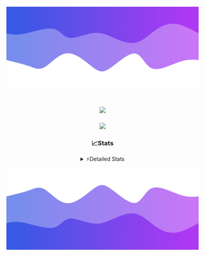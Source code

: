 ![Header](./header.png)
<div align="center">

<h1 align="center">
  <a href="https://git.io/typing-svg">
    <img src="https://readme-typing-svg.herokuapp.com/?lines=Hello,+There!+👋;This+is+chicho.;CEO+on+Hely+Development....;&center=true&size=25">
  </a>
</h1>
  
<p align="center">
  <img src="https://lanyard.cnrad.dev/api/852683595378196480" />
</p>

### 📈Stats
<details>
    <summary> ⚡Detailed Stats</summary>
    <br/>

<!--START_SECTION:waka-->
![Code Time](http://img.shields.io/badge/Code%20Time-246%20hrs%2011%20mins-blue)

![Profile Views](http://img.shields.io/badge/Profile%20Views-3-blue)

**🐱 My GitHub Data** 

> 📦 42.4 kB Used in GitHub's Storage 
 > 
> 🏆 22 Contributions in the Year 2023
 > 
> 🚫 Not Opted to Hire
 > 
> 📜 7 Public Repositories 
 > 
> 🔑 9 Private Repositories 
 > 
**I'm a Night 🦉** 

```text
🌞 Morning                15 commits          ██░░░░░░░░░░░░░░░░░░░░░░░   06.98 % 
🌆 Daytime                28 commits          ███░░░░░░░░░░░░░░░░░░░░░░   13.02 % 
🌃 Evening                107 commits         ████████████░░░░░░░░░░░░░   49.77 % 
🌙 Night                  65 commits          ████████░░░░░░░░░░░░░░░░░   30.23 % 
```
📅 **I'm Most Productive on Tuesday** 

```text
Monday                   13 commits          ██░░░░░░░░░░░░░░░░░░░░░░░   06.05 % 
Tuesday                  44 commits          █████░░░░░░░░░░░░░░░░░░░░   20.47 % 
Wednesday                42 commits          █████░░░░░░░░░░░░░░░░░░░░   19.53 % 
Thursday                 25 commits          ███░░░░░░░░░░░░░░░░░░░░░░   11.63 % 
Friday                   33 commits          ████░░░░░░░░░░░░░░░░░░░░░   15.35 % 
Saturday                 23 commits          ███░░░░░░░░░░░░░░░░░░░░░░   10.70 % 
Sunday                   35 commits          ████░░░░░░░░░░░░░░░░░░░░░   16.28 % 
```


📊 **This Week I Spent My Time On** 

```text
🕑︎ Time Zone: America/Argentina/Buenos_Aires

💬 Programming Languages: 
Python                   3 hrs 38 mins       ███████████░░░░░░░░░░░░░░   42.39 % 
C#                       2 hrs 13 mins       ██████░░░░░░░░░░░░░░░░░░░   25.92 % 
C++                      1 hr 11 mins        ███░░░░░░░░░░░░░░░░░░░░░░   13.85 % 
HTML                     35 mins             ██░░░░░░░░░░░░░░░░░░░░░░░   06.97 % 
Other                    31 mins             ██░░░░░░░░░░░░░░░░░░░░░░░   06.13 % 

🔥 Editors: 
VS Code                  4 hrs 38 mins       ██████████████░░░░░░░░░░░   54.09 % 
Visual Studio            3 hrs 56 mins       ███████████░░░░░░░░░░░░░░   45.91 % 

🐱‍💻 Projects: 
Unknown Project          4 hrs 6 mins        ████████████░░░░░░░░░░░░░   47.80 % 
Hate                     2 hrs 45 mins       ████████░░░░░░░░░░░░░░░░░   32.05 % 
InfantryCheats           58 mins             ███░░░░░░░░░░░░░░░░░░░░░░   11.32 % 
Coder                    23 mins             █░░░░░░░░░░░░░░░░░░░░░░░░   04.65 % 
FiveM                    10 mins             ░░░░░░░░░░░░░░░░░░░░░░░░░   01.96 % 

💻 Operating System: 
Windows                  8 hrs 35 mins       █████████████████████████   100.00 % 
```

**I Mostly Code in JavaScript** 

```text
JavaScript               8 repos             █████████░░░░░░░░░░░░░░░░   36.36 % 
CSS                      3 repos             ███░░░░░░░░░░░░░░░░░░░░░░   13.64 % 
HTML                     2 repos             ██░░░░░░░░░░░░░░░░░░░░░░░   09.09 % 
C#                       2 repos             ██░░░░░░░░░░░░░░░░░░░░░░░   09.09 % 
Batchfile                1 repo              █░░░░░░░░░░░░░░░░░░░░░░░░   04.55 % 
```




 Last Updated on 03/08/2023 17:10:39 UTC
<!--END_SECTION:waka-->
</details>

![Footer](./footer.png)
